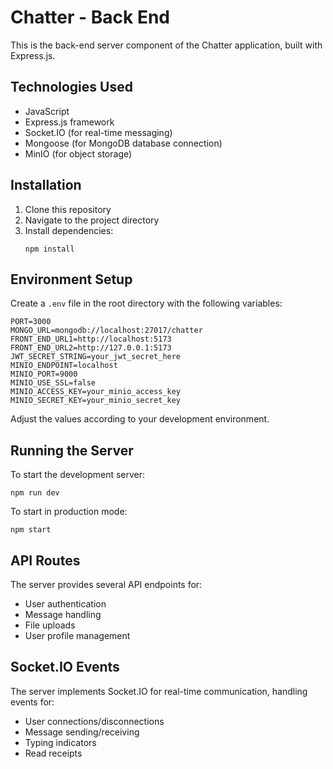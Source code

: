 # Chatter - Back End

This is the back-end server component of the Chatter application, built with Express.js.

## Technologies Used

- JavaScript
- Express.js framework
- Socket.IO (for real-time messaging)
- Mongoose (for MongoDB database connection)
- MinIO (for object storage)

## Installation

1. Clone this repository
2. Navigate to the project directory
3. Install dependencies:
   ```
   npm install
   ```

## Environment Setup

Create a `.env` file in the root directory with the following variables:

```
PORT=3000
MONGO_URL=mongodb://localhost:27017/chatter
FRONT_END_URL1=http://localhost:5173
FRONT_END_URL2=http://127.0.0.1:5173
JWT_SECRET_STRING=your_jwt_secret_here
MINIO_ENDPOINT=localhost
MINIO_PORT=9000
MINIO_USE_SSL=false
MINIO_ACCESS_KEY=your_minio_access_key
MINIO_SECRET_KEY=your_minio_secret_key
```

Adjust the values according to your development environment.

## Running the Server

To start the development server:

```
npm run dev
```

To start in production mode:

```
npm start
```

## API Routes

The server provides several API endpoints for:
- User authentication
- Message handling
- File uploads
- User profile management

## Socket.IO Events

The server implements Socket.IO for real-time communication, handling events for:
- User connections/disconnections
- Message sending/receiving
- Typing indicators
- Read receipts

